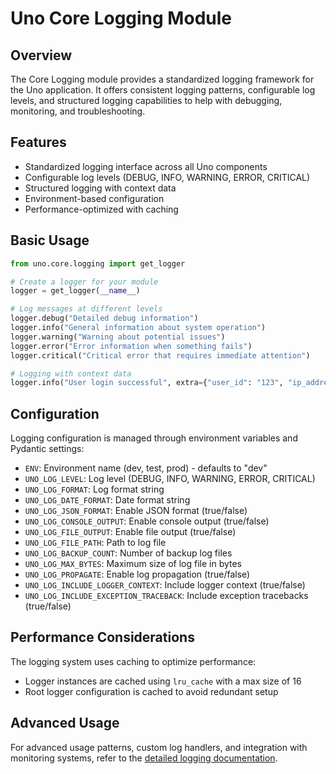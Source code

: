 # Uno Core Logging Module

## Overview

The Core Logging module provides a standardized logging framework for the Uno application. It offers consistent logging patterns, configurable log levels, and structured logging capabilities to help with debugging, monitoring, and troubleshooting.

## Features

- Standardized logging interface across all Uno components
- Configurable log levels (DEBUG, INFO, WARNING, ERROR, CRITICAL)
- Structured logging with context data
- Environment-based configuration
- Performance-optimized with caching

## Basic Usage

```python
from uno.core.logging import get_logger

# Create a logger for your module
logger = get_logger(__name__)

# Log messages at different levels
logger.debug("Detailed debug information")
logger.info("General information about system operation")
logger.warning("Warning about potential issues")
logger.error("Error information when something fails")
logger.critical("Critical error that requires immediate attention")

# Logging with context data
logger.info("User login successful", extra={"user_id": "123", "ip_address": "192.168.1.1"})
```

## Configuration

Logging configuration is managed through environment variables and Pydantic settings:

- `ENV`: Environment name (dev, test, prod) - defaults to "dev"
- `UNO_LOG_LEVEL`: Log level (DEBUG, INFO, WARNING, ERROR, CRITICAL)
- `UNO_LOG_FORMAT`: Log format string
- `UNO_LOG_DATE_FORMAT`: Date format string
- `UNO_LOG_JSON_FORMAT`: Enable JSON format (true/false)
- `UNO_LOG_CONSOLE_OUTPUT`: Enable console output (true/false)
- `UNO_LOG_FILE_OUTPUT`: Enable file output (true/false)
- `UNO_LOG_FILE_PATH`: Path to log file
- `UNO_LOG_BACKUP_COUNT`: Number of backup log files
- `UNO_LOG_MAX_BYTES`: Maximum size of log file in bytes
- `UNO_LOG_PROPAGATE`: Enable log propagation (true/false)
- `UNO_LOG_INCLUDE_LOGGER_CONTEXT`: Include logger context (true/false)
- `UNO_LOG_INCLUDE_EXCEPTION_TRACEBACK`: Include exception tracebacks (true/false)

## Performance Considerations

The logging system uses caching to optimize performance:

- Logger instances are cached using `lru_cache` with a max size of 16
- Root logger configuration is cached to avoid redundant setup

## Advanced Usage

For advanced usage patterns, custom log handlers, and integration with monitoring systems, refer to the [detailed logging documentation](../../../docs/logging/index.md).